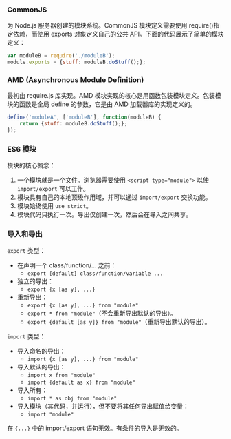 ### CommonJS

为 Node.js 服务器创建的模块系统。CommonJS 模块定义需要使用 require()指定依赖，而使用 exports
对象定义自己的公共 API。下面的代码展示了简单的模块定义：

```javascript
var moduleB = require('./moduleB');
module.exports = {stuff: moduleB.doStuff();};
```

### AMD (Asynchronous Module Definition)

最初由 require.js 库实现。AMD 模块实现的核心是用函数包装模块定义。包装模块的函数是全局
define 的参数，它是由 AMD 加载器库的实现定义的。

```javascript
define('moduleA', ['moduleB'], function(moduleB) {
    return {stuff: moduleB.doStuff();};
});
```

### ES6 模块

模块的核心概念：
1. 一个模块就是一个文件。浏览器需要使用 `<script type="module">` 以使 `import/export` 可以工作。
2. 模块具有自己的本地顶级作用域，并可以通过 `import/export` 交换功能。
3. 模块始终使用 `use strict`。
4. 模块代码只执行一次。导出仅创建一次，然后会在导入之间共享。

### 导入和导出

`export` 类型：
- 在声明一个 class/function/… 之前：
    - `export [default] class/function/variable ...`
- 独立的导出： 
    - `export {x [as y], ...}`
- 重新导出： 
    - `export {x [as y], ...} from "module"`
    - `export * from "module"`（不会重新导出默认的导出）。
    - `export {default [as y]} from "module"`（重新导出默认的导出）。

`import` 类型：
- 导入命名的导出： 
    - `import {x [as y], ...} from "module"`
- 导入默认的导出： 
    - `import x from "module"`
    - `import {default as x} from "module"`
- 导入所有： 
    - `import * as obj from "module"`
- 导入模块（其代码，并运行），但不要将其任何导出赋值给变量： 
    - `import "module"`

在 `{...}` 中的 import/export 语句无效。有条件的导入是无效的。
